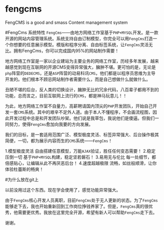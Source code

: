 # fengcms
FengCMS is a good and smass Content management system

#FengCms 系统特性
`FengCms`——由地方网络工作室基于`PHP+MYSQL`开发。是一款开源的网站内容管理系统。系统支持自由订制模型，你完全可以用`FengCms`打造一个你想要的任意展示模型。模版和程序分离、自由标签系统，让`FengCms`灵活无比。拥有FengCms，你可以完成国内95%的网站制作需要！

地方网络工作室是一家以企业建站为主要业务的网络工作室，历经多年发展，越来越感觉到现在互联网的开源CMS变得异常强大，臃肿不堪。更可怕的是，无论是`php`阵营的`DEDECMS`，还是`ASP`阵营的动易科讯`CMS`，他们都是以程序员思维为主导开发的。他们根本不顾忌网站制作者需要什么，而是自己想做什么就做什么。

丑陋不堪的后台，反人类的切换设计，臃肿无比的冗余代码，八百辈子都用不到的功能，总而言之，目前互联网上流行的`CMS`，都是神马玩意儿！！

为此，地方网络工作室不自量力，高薪聘请国内顶尖的`PHP`开发团队，开始自己开发一套`CMS`系统。其中的艰辛不足外人道。由于本人不懂程序，不会画流程图，因此开发过程中总是和开发团队吵架。他们说是我草包，我说他们是傻逼。但我们一同努力，使得`FengCms`愈加向我要的方向发展。

我们的目标，是一套适用范围广泛、模型极度灵活、标签异常强大、后台操作极其简便，一切，都为展示内容而生的`CMS`系统——`FengCms`！

1.模型极度灵活
自由搭建任意模型，万能`AJAX`验证，胜任任何变态需要！
2.稳定压倒一切
基于`PHP+MYSQL`构建，稳定坚若磐石！
3.易用无与伦比
每一处细节，都倍感贴心，让编辑从此不再厌恶后台！
4.速度超越极限
流畅，如丝般顺滑，让你体验杜蕾斯的畅爽！

#为什么放在git上

以前没用过这个东西。现在学会使用了，感觉功能异常强大。

由于`FengCms`核心开发人员离职，目前`FengCms`处于无人更新的状态。为了`FengCms`能够走下去，我也开始重新回到工作岗位挣钱养家了。但是，`FengCms`真的很优秀，他需要更优秀。我放在这里完全开源，希望有新人可以帮助`FengCms`走下去。

谢谢。
